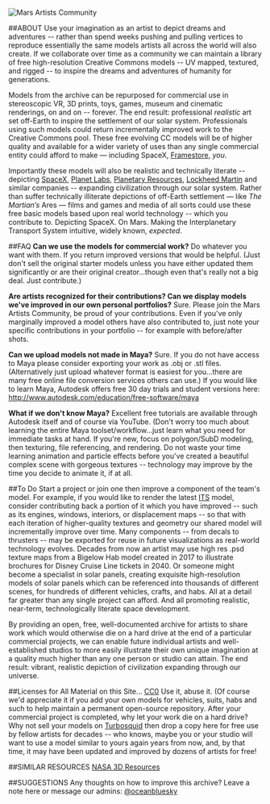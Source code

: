 ![Mars Artists Community](https://cloud.githubusercontent.com/assets/9756546/11696333/baf22850-9e81-11e5-8bfb-c9a452885ef3.png)


##ABOUT
Use your imagination as an artist to depict dreams and adventures -- rather than spend weeks pushing and pulling vertices to reproduce essentially the same models artists all across the world will also create. If we collaborate over time as a community we can maintain a library of free high-resolution Creative Commons models -- UV mapped, textured, and rigged -- to inspire the dreams and adventures of humanity for generations.  

Models from the archive can be repurposed for commercial use in stereoscopic VR, 3D prints, toys, games, museum and cinematic renderings, on and on -- forever. The end result: professional _realistic_ art set off-Earth to inspire the settlement of our solar system. Professionals using such models could return incrementally improved work to the Creative Commons pool. These free evolving CC models will be of higher quality and available for a wider variety of uses than any single commercial entity could afford to make — including SpaceX, [Framestore](https://www.framestore.com), _you_.

Importantly these models will also be realistic and technically literate -- depicting [SpaceX](http://www.spacex.com/mars), [Planet Labs](https://www.planet.com), [Planetary Resources](http://www.planetaryresources.com/#home-intro), [Lockheed Martin](http://www.lockheedmartin.com/us/ssc/mars-orion.html) and similar companies -- expanding civilization through our solar system. Rather than suffer technically illiterate depictions of off-Earth settlement — like _The Martian’s_ Ares — films and games and media of all sorts could use these free basic models based upon real world technology -- which you contribute to. Depicting SpaceX. On Mars. Making the Interplanetary Transport System intuitive, widely known, _expected_. 


##FAQ
**Can we use the models for commercial work?**
Do whatever you want with them. If you return improved versions that would be helpful. (Just don't sell the original starter models unless you have either updated them significantly or are their original creator...though even that's really not a big deal. Just contribute.)

**Are artists recognized for their contributions? Can we display models we've improved in our own personal portfolios?**
Sure. Please join the Mars Artists Community, be proud of your contributions. Even if you've only marginally improved a model others have also contributed to, just note your specific contributions in your portfolio -- for example with before/after shots.

**Can we upload models not made in Maya?**
Sure. If you do not have access to Maya please consider exporting your work as .obj or .stl files. (Alternatively just upload whatever format is easiest for you...there are many free online file conversion services others can use.) If you would like to learn Maya, Autodesk offers free 30 day trials and student versions here: http://www.autodesk.com/education/free-software/maya 

**What if we don't know Maya?**
Excellent free tutorials are available through Autodesk itself and of course via YouTube. (Don't worry too much about learning the entire Maya toolset/workflow...just learn what you need for immediate tasks at hand. If you're new, focus on polygon/SubD modeling, then texturing, file referencing, and rendering. Do not waste your time learning animation and particle effects before you've created a beautiful complex scene with gorgeous textures -- technology may improve by the time you decide to animate it, if at all.

##To Do
Start a project or join one then improve a component of the team's model. For example, if you would like to render the latest [ITS](https://github.com/MarsArtistsCommunity/ITS) model, consider contributing back a portion of it which you have improved -- such as its engines, windows, interiors, or displacement maps -- so that with each iteration of higher-quality textures and geometry our shared model will incrementally improve over time. Many components -- from decals to thrusters -- may be exported for reuse in future visualizations as real-world technology evolves. Decades from now an artist may use high res .psd texture maps from a Bigelow Hab model created in 2017 to illustrate brochures for Disney Cruise Line tickets in 2040. Or someone might become a specialist in solar panels, creating exquisite high-resolution models of solar panels which can be referenced into thousands of different scenes, for hundreds of different vehicles, crafts, and habs. All at a detail far greater than any single project can afford. And all promoting realistic, near-term, technologically literate space development. 

By providing an open, free, well-documented archive for artists to share work which would otherwise die on a hard drive at the end of a particular commercial projects, we can enable future individual artists and well-established studios to more easily illustrate their own unique imagination at a quality much higher than any one person or studio can attain. The end result: vibrant, realistic depiction of civilization expanding through our universe.

##Licenses for All Material on this Site...
[CC0](https://creativecommons.org/share-your-work/public-domain/cc0/) Use it, abuse it. (Of course we'd appreciate it if you add your own models for vehicles, suits, habs and such to help maintain a permanent open-source repository. After your commercial project is completed, why let your work die on a hard drive? Why not sell your  models on [Turbosquid](http://turbosquid.com) then drop a copy here for free use by fellow artists for decades -- who knows, maybe you or your studio will want to use a model similar to yours again years from now, and, by that time, it may have been updated and improved by dozens of artists for free!

##SIMILAR RESOURCES
[NASA 3D Resources](https://nasa3d.arc.nasa.gov)

##SUGGESTIONS
Any thoughts on how to improve this archive? Leave a note here or message our admins:
[@oceanbluesky](http://twitter.com/oceanbluesky)
